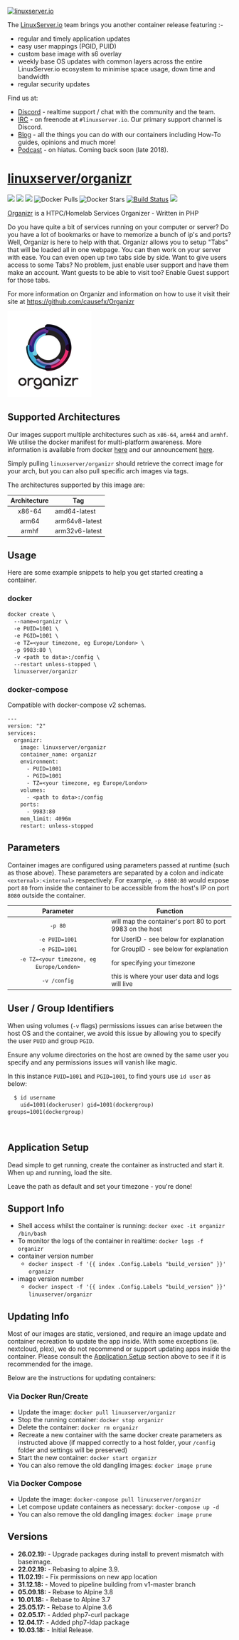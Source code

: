 [![linuxserver.io](https://raw.githubusercontent.com/linuxserver/docker-templates/master/linuxserver.io/img/linuxserver_medium.png)](https://linuxserver.io)

The [LinuxServer.io](https://linuxserver.io) team brings you another container release featuring :-

 * regular and timely application updates
 * easy user mappings (PGID, PUID)
 * custom base image with s6 overlay
 * weekly base OS updates with common layers across the entire LinuxServer.io ecosystem to minimise space usage, down time and bandwidth
 * regular security updates

Find us at:
* [Discord](https://discord.gg/YWrKVTn) - realtime support / chat with the community and the team.
* [IRC](https://irc.linuxserver.io) - on freenode at `#linuxserver.io`. Our primary support channel is Discord.
* [Blog](https://blog.linuxserver.io) - all the things you can do with our containers including How-To guides, opinions and much more!
* [Podcast](https://anchor.fm/linuxserverio) - on hiatus. Coming back soon (late 2018).

# [linuxserver/organizr](https://github.com/linuxserver/docker-organizr)
[![](https://img.shields.io/discord/354974912613449730.svg?logo=discord&label=LSIO%20Discord&style=flat-square)](https://discord.gg/YWrKVTn)
[![](https://images.microbadger.com/badges/version/linuxserver/organizr.svg)](https://microbadger.com/images/linuxserver/organizr "Get your own version badge on microbadger.com")
[![](https://images.microbadger.com/badges/image/linuxserver/organizr.svg)](https://microbadger.com/images/linuxserver/organizr "Get your own version badge on microbadger.com")
![Docker Pulls](https://img.shields.io/docker/pulls/linuxserver/organizr.svg)
![Docker Stars](https://img.shields.io/docker/stars/linuxserver/organizr.svg)
[![Build Status](https://ci.linuxserver.io/buildStatus/icon?job=Docker-Pipeline-Builders/docker-organizr/master)](https://ci.linuxserver.io/job/Docker-Pipeline-Builders/job/docker-organizr/job/master/)
[![](https://lsio-ci.ams3.digitaloceanspaces.com/linuxserver/organizr/latest/badge.svg)](https://lsio-ci.ams3.digitaloceanspaces.com/linuxserver/organizr/latest/index.html)

[Organizr](https://github.com/causefx/Organizr) is a HTPC/Homelab Services Organizer - Written in PHP

Do you have quite a bit of services running on your computer or server? 
Do you have a lot of bookmarks or have to memorize a bunch of ip's and ports? 
Well, Organizr is here to help with that. Organizr allows you to setup "Tabs" that will be loaded all in one webpage. 
You can then work on your server with ease. You can even open up two tabs side by side. 
Want to give users access to some Tabs? No problem, just enable user support and have them make an account. 
Want guests to be able to visit too? Enable Guest support for those tabs.

For more information on Organizr and information on how to use it visit their site at https://github.com/causefx/Organizr


[![organizr](https://raw.githubusercontent.com/linuxserver/docker-templates/master/linuxserver.io/img/organizr-icon.png)](https://github.com/causefx/Organizr)

## Supported Architectures

Our images support multiple architectures such as `x86-64`, `arm64` and `armhf`. We utilise the docker manifest for multi-platform awareness. More information is available from docker [here](https://github.com/docker/distribution/blob/master/docs/spec/manifest-v2-2.md#manifest-list) and our announcement [here](https://blog.linuxserver.io/2019/02/21/the-lsio-pipeline-project/). 

Simply pulling `linuxserver/organizr` should retrieve the correct image for your arch, but you can also pull specific arch images via tags.

The architectures supported by this image are:

| Architecture | Tag |
| :----: | --- |
| x86-64 | amd64-latest |
| arm64 | arm64v8-latest |
| armhf | arm32v6-latest |


## Usage

Here are some example snippets to help you get started creating a container.

### docker

```
docker create \
  --name=organizr \
  -e PUID=1001 \
  -e PGID=1001 \
  -e TZ=<your timezone, eg Europe/London> \
  -p 9983:80 \
  -v <path to data>:/config \
  --restart unless-stopped \
  linuxserver/organizr
```


### docker-compose

Compatible with docker-compose v2 schemas.

```
---
version: "2"
services:
  organizr:
    image: linuxserver/organizr
    container_name: organizr
    environment:
      - PUID=1001
      - PGID=1001
      - TZ=<your timezone, eg Europe/London>
    volumes:
      - <path to data>:/config
    ports:
      - 9983:80
    mem_limit: 4096m
    restart: unless-stopped
```

## Parameters

Container images are configured using parameters passed at runtime (such as those above). These parameters are separated by a colon and indicate `<external>:<internal>` respectively. For example, `-p 8080:80` would expose port `80` from inside the container to be accessible from the host's IP on port `8080` outside the container.

| Parameter | Function |
| :----: | --- |
| `-p 80` | will map the container's port 80 to port 9983 on the host |
| `-e PUID=1001` | for UserID - see below for explanation |
| `-e PGID=1001` | for GroupID - see below for explanation |
| `-e TZ=<your timezone, eg Europe/London>` | for specifying your timezone |
| `-v /config` | this is where your user data and logs will live |

## User / Group Identifiers

When using volumes (`-v` flags) permissions issues can arise between the host OS and the container, we avoid this issue by allowing you to specify the user `PUID` and group `PGID`.

Ensure any volume directories on the host are owned by the same user you specify and any permissions issues will vanish like magic.

In this instance `PUID=1001` and `PGID=1001`, to find yours use `id user` as below:

```
  $ id username
    uid=1001(dockeruser) gid=1001(dockergroup) groups=1001(dockergroup)
```


&nbsp;
## Application Setup

Dead simple to get running, create the container as instructed and start it. When up and running, load the site.

Leave the path as default and set your timezone - you're done!



## Support Info

* Shell access whilst the container is running: `docker exec -it organizr /bin/bash`
* To monitor the logs of the container in realtime: `docker logs -f organizr`
* container version number 
  * `docker inspect -f '{{ index .Config.Labels "build_version" }}' organizr`
* image version number
  * `docker inspect -f '{{ index .Config.Labels "build_version" }}' linuxserver/organizr`

## Updating Info

Most of our images are static, versioned, and require an image update and container recreation to update the app inside. With some exceptions (ie. nextcloud, plex), we do not recommend or support updating apps inside the container. Please consult the [Application Setup](#application-setup) section above to see if it is recommended for the image.  
  
Below are the instructions for updating containers:  
  
### Via Docker Run/Create
* Update the image: `docker pull linuxserver/organizr`
* Stop the running container: `docker stop organizr`
* Delete the container: `docker rm organizr`
* Recreate a new container with the same docker create parameters as instructed above (if mapped correctly to a host folder, your `/config` folder and settings will be preserved)
* Start the new container: `docker start organizr`
* You can also remove the old dangling images: `docker image prune`

### Via Docker Compose
* Update the image: `docker-compose pull linuxserver/organizr`
* Let compose update containers as necessary: `docker-compose up -d`
* You can also remove the old dangling images: `docker image prune`

## Versions

* **26.02.19:** - Upgrade packages during install to prevent mismatch with baseimage.
* **22.02.19:** - Rebasing to alpine 3.9.
* **11.02.19:** - Fix permissions on new app location
* **31.12.18:** - Moved to pipeline building from v1-master branch
* **05.09.18:** - Rebase to Alpine 3.8
* **10.01.18:** - Rebase to Alpine 3.7
* **25.05.17:** - Rebase to Alpine 3.6
* **02.05.17:** - Added php7-curl package
* **12.04.17:** - Added php7-ldap package
* **10.03.18:** - Initial Release.
